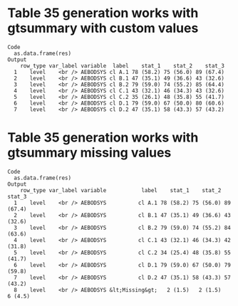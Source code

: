 # Table 35 generation works with gtsummary with custom values

    Code
      as.data.frame(res)
    Output
        row_type var_label variable  label    stat_1    stat_2    stat_3
      1    level    <br /> AEBODSYS cl A.1 78 (58.2) 75 (56.0) 89 (67.4)
      2    level    <br /> AEBODSYS cl B.1 47 (35.1) 49 (36.6) 43 (32.6)
      3    level    <br /> AEBODSYS cl B.2 79 (59.0) 74 (55.2) 85 (64.4)
      4    level    <br /> AEBODSYS cl C.1 43 (32.1) 46 (34.3) 43 (32.6)
      5    level    <br /> AEBODSYS cl C.2 35 (26.1) 48 (35.8) 55 (41.7)
      6    level    <br /> AEBODSYS cl D.1 79 (59.0) 67 (50.0) 80 (60.6)
      7    level    <br /> AEBODSYS cl D.2 47 (35.1) 58 (43.3) 57 (43.2)

# Table 35 generation works with gtsummary missing values

    Code
      as.data.frame(res)
    Output
        row_type var_label variable           label    stat_1    stat_2    stat_3
      1    level    <br /> AEBODSYS          cl A.1 78 (58.2) 75 (56.0) 89 (67.4)
      2    level    <br /> AEBODSYS          cl B.1 47 (35.1) 49 (36.6) 43 (32.6)
      3    level    <br /> AEBODSYS          cl B.2 79 (59.0) 74 (55.2) 84 (63.6)
      4    level    <br /> AEBODSYS          cl C.1 43 (32.1) 46 (34.3) 42 (31.8)
      5    level    <br /> AEBODSYS          cl C.2 34 (25.4) 48 (35.8) 55 (41.7)
      6    level    <br /> AEBODSYS          cl D.1 79 (59.0) 67 (50.0) 79 (59.8)
      7    level    <br /> AEBODSYS          cl D.2 47 (35.1) 58 (43.3) 57 (43.2)
      8    level    <br /> AEBODSYS &lt;Missing&gt;   2 (1.5)   2 (1.5)   6 (4.5)

